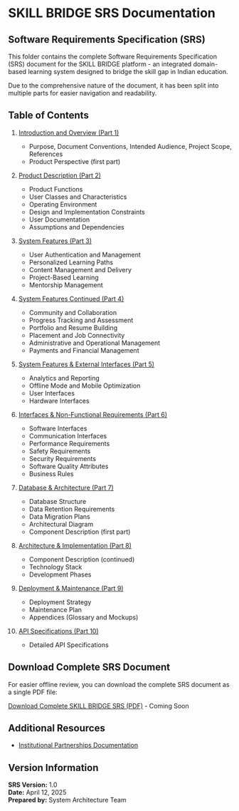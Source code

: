 # SKILL BRIDGE SRS Documentation

## Software Requirements Specification (SRS)

This folder contains the complete Software Requirements Specification (SRS) document for the SKILL BRIDGE platform - an integrated domain-based learning system designed to bridge the skill gap in Indian education.

Due to the comprehensive nature of the document, it has been split into multiple parts for easier navigation and readability.

## Table of Contents

1. [Introduction and Overview (Part 1)](./SKILL_BRIDGE-SRS-part1.md)
   - Purpose, Document Conventions, Intended Audience, Project Scope, References
   - Product Perspective (first part)

2. [Product Description (Part 2)](./SKILL_BRIDGE-SRS-part2.md)
   - Product Functions
   - User Classes and Characteristics
   - Operating Environment
   - Design and Implementation Constraints
   - User Documentation
   - Assumptions and Dependencies

3. [System Features (Part 3)](./SKILL_BRIDGE-SRS-part3.md)
   - User Authentication and Management
   - Personalized Learning Paths
   - Content Management and Delivery
   - Project-Based Learning
   - Mentorship Management

4. [System Features Continued (Part 4)](./SKILL_BRIDGE-SRS-part4.md)
   - Community and Collaboration
   - Progress Tracking and Assessment
   - Portfolio and Resume Building
   - Placement and Job Connectivity
   - Administrative and Operational Management
   - Payments and Financial Management

5. [System Features & External Interfaces (Part 5)](./SKILL_BRIDGE-SRS-part5.md)
   - Analytics and Reporting
   - Offline Mode and Mobile Optimization
   - User Interfaces
   - Hardware Interfaces

6. [Interfaces & Non-Functional Requirements (Part 6)](./SKILL_BRIDGE-SRS-part6.md)
   - Software Interfaces
   - Communication Interfaces
   - Performance Requirements
   - Safety Requirements
   - Security Requirements
   - Software Quality Attributes
   - Business Rules

7. [Database & Architecture (Part 7)](./SKILL_BRIDGE-SRS-part7.md)
   - Database Structure
   - Data Retention Requirements
   - Data Migration Plans
   - Architectural Diagram
   - Component Description (first part)

8. [Architecture & Implementation (Part 8)](./SKILL_BRIDGE-SRS-part8.md)
   - Component Description (continued)
   - Technology Stack
   - Development Phases

9. [Deployment & Maintenance (Part 9)](./SKILL_BRIDGE-SRS-part9.md)
   - Deployment Strategy
   - Maintenance Plan
   - Appendices (Glossary and Mockups)

10. [API Specifications (Part 10)](./SKILL_BRIDGE-SRS-part10.md)
    - Detailed API Specifications

## Download Complete SRS Document

For easier offline review, you can download the complete SRS document as a single PDF file:

[Download Complete SKILL BRIDGE SRS (PDF)]() - Coming Soon

## Additional Resources

- [Institutional Partnerships Documentation](./INSTITUTIONAL_PARTNERSHIPS.md)

## Version Information

**SRS Version:** 1.0  
**Date:** April 12, 2025  
**Prepared by:** System Architecture Team